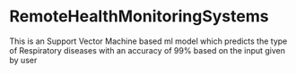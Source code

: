 # RemoteHealthMonitoringSystems
This is an Support Vector Machine based ml model which predicts the type of Respiratory diseases with an accuracy of 99% based on the input given by user

